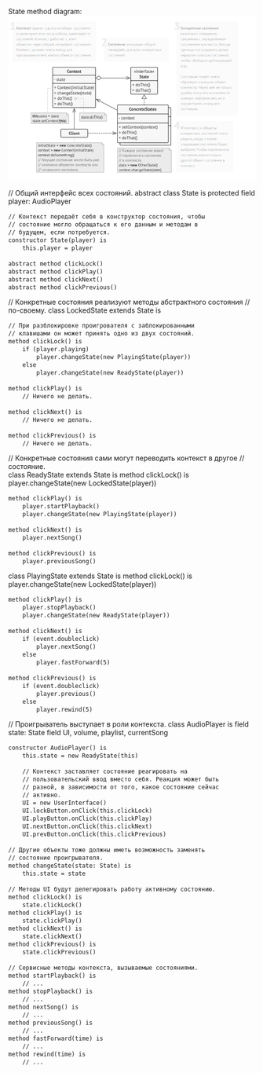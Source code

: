 State method diagram:
![](./state.png)

// Общий интерфейс всех состояний.
abstract class State is
    protected field player: AudioPlayer

    // Контекст передаёт себя в конструктор состояния, чтобы
    // состояние могло обращаться к его данным и методам в
    // будущем, если потребуется.
    constructor State(player) is
        this.player = player

    abstract method clickLock()
    abstract method clickPlay()
    abstract method clickNext()
    abstract method clickPrevious()


// Конкретные состояния реализуют методы абстрактного состояния
// по-своему.
class LockedState extends State is

    // При разблокировке проигрователя с заблокированными
    // клавишами он может принять одно из двух состояний.
    method clickLock() is
        if (player.playing)
            player.changeState(new PlayingState(player))
        else
            player.changeState(new ReadyState(player))

    method clickPlay() is
        // Ничего не делать.

    method clickNext() is
        // Ничего не делать.

    method clickPrevious() is
        // Ничего не делать.    

// Конкретные состояния сами могут переводить контекст в другое
// состояние.        
class ReadyState extends State is
    method clickLock() is
        player.changeState(new LockedState(player))

    method clickPlay() is
        player.startPlayback()
        player.changeState(new PlayingState(player))

    method clickNext() is
        player.nextSong()

    method clickPrevious() is
        player.previousSong()

class PlayingState extends State is
    method clickLock() is
        player.changeState(new LockedState(player))

    method clickPlay() is
        player.stopPlayback()
        player.changeState(new ReadyState(player))

    method clickNext() is
        if (event.doubleclick)
            player.nextSong()
        else
            player.fastForward(5)

    method clickPrevious() is
        if (event.doubleclick)
            player.previous()
        else
            player.rewind(5)        

// Проигрыватель выступает в роли контекста.
class AudioPlayer is
    field state: State
    field UI, volume, playlist, currentSong

    constructor AudioPlayer() is
        this.state = new ReadyState(this)

        // Контекст заставляет состояние реагировать на
        // пользовательский ввод вместо себя. Реакция может быть
        // разной, в зависимости от того, какое состояние сейчас
        // активно.
        UI = new UserInterface()
        UI.lockButton.onClick(this.clickLock)
        UI.playButton.onClick(this.clickPlay)
        UI.nextButton.onClick(this.clickNext)
        UI.prevButton.onClick(this.clickPrevious)

    // Другие объекты тоже должны иметь возможность заменять
    // состояние проигрывателя.
    method changeState(state: State) is
        this.state = state

    // Методы UI будут делегировать работу активному состоянию.
    method clickLock() is
        state.clickLock()
    method clickPlay() is
        state.clickPlay()
    method clickNext() is
        state.clickNext()
    method clickPrevious() is
        state.clickPrevious()

    // Сервисные методы контекста, вызываемые состояниями.
    method startPlayback() is
        // ...
    method stopPlayback() is
        // ...
    method nextSong() is
        // ...
    method previousSong() is
        // ...
    method fastForward(time) is
        // ...
    method rewind(time) is
        // ...            